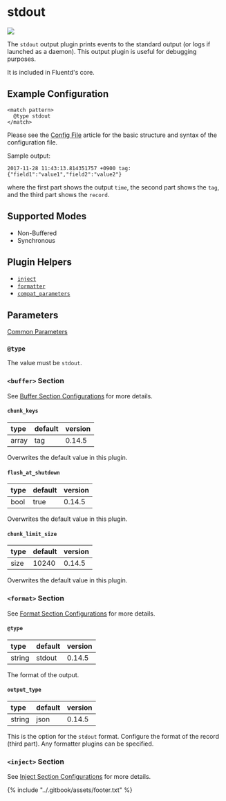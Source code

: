 # stdout

![](../.gitbook/assets/stdout.png)

The `stdout` output plugin prints events to the standard output \(or logs if launched as a daemon\). This output plugin is useful for debugging purposes.

It is included in Fluentd's core.

## Example Configuration

```text
<match pattern>
  @type stdout
</match>
```

Please see the [Config File](../configuration/config-file.md) article for the basic structure and syntax of the configuration file.

Sample output:

```text
2017-11-28 11:43:13.814351757 +0900 tag: {"field1":"value1","field2":"value2"}
```

where the first part shows the output `time`, the second part shows the `tag`, and the third part shows the `record`.

## Supported Modes

* Non-Buffered
* Synchronous

## Plugin Helpers

* [`inject`](../plugin-helper-overview/api-plugin-helper-inject.md)
* [`formatter`](../plugin-helper-overview/api-plugin-helper-formatter.md)
* [`compat_parameters`](../plugin-helper-overview/api-plugin-helper-compat_parameters.md)

## Parameters

[Common Parameters](../configuration/plugin-common-parameters.md)

### `@type`

The value must be `stdout`.

### `<buffer>` Section

See [Buffer Section Configurations](../configuration/buffer-section.md) for more details.

#### `chunk_keys`

| type | default | version |
| :--- | :--- | :--- |
| array | tag | 0.14.5 |

Overwrites the default value in this plugin.

#### `flush_at_shutdown`

| type | default | version |
| :--- | :--- | :--- |
| bool | true | 0.14.5 |

Overwrites the default value in this plugin.

#### `chunk_limit_size`

| type | default | version |
| :--- | :--- | :--- |
| size | 10240 | 0.14.5 |

Overwrites the default value in this plugin.

### `<format>` Section

See [Format Section Configurations](../configuration/format-section.md) for more details.

#### `@type`

| type | default | version |
| :--- | :--- | :--- |
| string | stdout | 0.14.5 |

The format of the output.

#### `output_type`

| type | default | version |
| :--- | :--- | :--- |
| string | json | 0.14.5 |

This is the option for the `stdout` format. Configure the format of the record \(third part\). Any formatter plugins can be specified.

### `<inject>` Section

See [Inject Section Configurations](../configuration/inject-section.md) for more details.

{% include "../.gitbook/assets/footer.txt" %}

